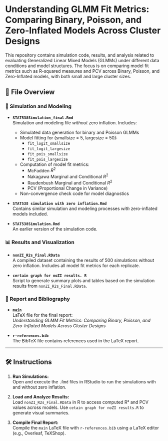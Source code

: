 # Understanding GLMM Fit Metrics: Comparing Binary, Poisson, and Zero-Inflated Models Across Cluster Designs

This repository contains simulation code, results, and analysis related to evaluating Generalized Linear Mixed Models (GLMMs) under different data conditions and model structures. The focus is on comparing model fit metrics such as R-squared measures and PCV across Binary, Poisson, and Zero-Inflated models, with both small and large cluster sizes.

## 📁 File Overview

### 🔬 Simulation and Modeling

- **`STAT538Simulation_final.Rmd`**  
  Simulation and modeling file *without* zero inflation. Includes:
  - Simulated data generation for binary and Poisson GLMMs
  - Model fitting for (smallsize = 5, largesize = 50):
    - `fit_logit_smallsize`
    - `fit_logit_largesize`
    - `fit_pois_smallsize`
    - `fit_pois_largesize`
  - Computation of model fit metrics:
    - McFadden $R^2$
    - Nakagawa Marginal and Conditional $R^2$
    - Raudenbush Marginal and Conditional $R^2$
    - PCV (Proportional Change in Variance)
  - Non-convergence check code for model diagnostics

- **`STAT538 simulation with zero inflation.Rmd`**  
  Contains similar simulation and modeling processes *with* zero-inflated models included.

- **`STAT538Simulation.Rmd`**  
  An earlier version of the simulation code.

### 📊 Results and Visualization

- **`nonZI_R2s_Final.RData`**  
  A compiled dataset containing the results of 500 simulations without zero inflation. Includes all model fit metrics for each replicate.

- **`certain graph for noZI results. R`**  
  Script to generate summary plots and tables based on the simulation results from `nonZI_R2s_Final.RData`.

### 📄 Report and Bibliography

- **`main`**  
  LaTeX file for the final report:  
  *Understanding GLMM Fit Metrics: Comparing Binary, Poisson, and Zero-Inflated Models Across Cluster Designs*

- **`r-references.bib`**  
  The BibTeX file contains references used in the LaTeX report.

---

## 🛠 Instructions

1. **Run Simulations:**  
   Open and execute the `.Rmd` files in RStudio to run the simulations with and without zero inflation.

2. **Load and Analyze Results:**  
   Load `nonZI_R2s_Final.RData` in R to access computed R² and PCV values across models. Use `cetain graph for noZI results.R` to generate visual summaries.

3. **Compile Final Report:**  
   Compile the `main` LaTeX file with `r-references.bib` using a LaTeX editor (e.g., Overleaf, TeXShop).
